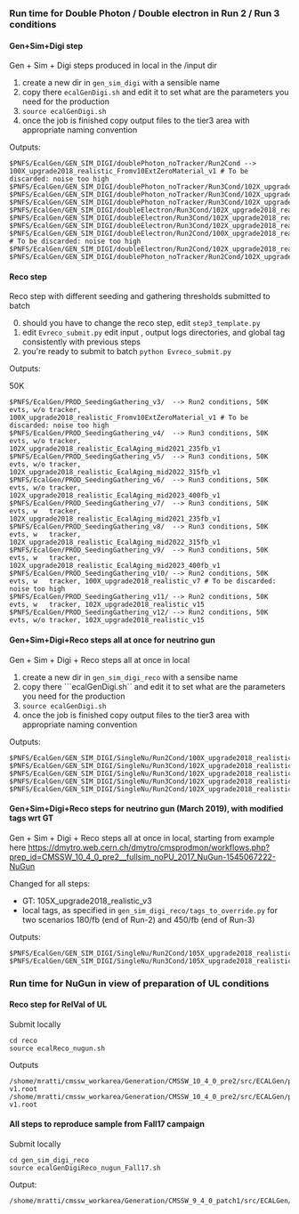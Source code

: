 ### Run time for Double Photon / Double electron in Run 2 / Run 3 conditions

#### Gen+Sim+Digi step
Gen + Sim + Digi steps produced in local in the /input dir

1) create a new dir in ```gen_sim_digi``` with a sensible name
2) copy there ```ecalGenDigi.sh``` and edit it to set what are the parameters you need for the production
3) ```source ecalGenDigi.sh```
4) once the job is finished copy output files to the tier3 area with appropriate naming convention

Outputs:
```
$PNFS/EcalGen/GEN_SIM_DIGI/doublePhoton_noTracker/Run2Cond --> 100X_upgrade2018_realistic_Fromv10ExtZeroMaterial_v1 # To be discarded: noise too high
$PNFS/EcalGen/GEN_SIM_DIGI/doublePhoton_noTracker/Run3Cond/102X_upgrade2018_realistic_EcalAging_mid2021_235fb_v1
$PNFS/EcalGen/GEN_SIM_DIGI/doublePhoton_noTracker/Run3Cond/102X_upgrade2018_realistic_EcalAging_mid2022_315fb_v1 
$PNFS/EcalGen/GEN_SIM_DIGI/doublePhoton_noTracker/Run3Cond/102X_upgrade2018_realistic_EcalAging_mid2023_400fb_v1
$PNFS/EcalGen/GEN_SIM_DIGI/doubleElectron/Run3Cond/102X_upgrade2018_realistic_EcalAging_mid2021_235fb_v1 
$PNFS/EcalGen/GEN_SIM_DIGI/doubleElectron/Run3Cond/102X_upgrade2018_realistic_EcalAging_mid2022_315fb_v1
$PNFS/EcalGen/GEN_SIM_DIGI/doubleElectron/Run3Cond/102X_upgrade2018_realistic_EcalAging_mid2023_400fb_v1
$PNFS/EcalGen/GEN_SIM_DIGI/doubleElectron/Run2Cond/100X_upgrade2018_realistic_v7 # To be discarded: noise too high
$PNFS/EcalGen/GEN_SIM_DIGI/doubleElectron/Run2Cond/102X_upgrade2018_realistic_v15
$PNFS/EcalGen/GEN_SIM_DIGI/doublePhoton_noTracker/Run2Cond/102X_upgrade2018_realistic_v15
```
#### Reco step
Reco step with different seeding and gathering thresholds submitted to batch

0) should you have to change the reco step, edit ```step3_template.py```
1) edit ```Evreco_submit.py``` edit input , output logs directories, and global tag consistently with previous steps
2) you're ready to submit to batch ```python Evreco_submit.py```

Outputs:

50K
```
$PNFS/EcalGen/PROD_SeedingGathering_v3/  --> Run2 conditions, 50K evts, w/o tracker, 100X_upgrade2018_realistic_Fromv10ExtZeroMaterial_v1 # To be discarded: noise too high
$PNFS/EcalGen/PROD_SeedingGathering_v4/  --> Run3 conditions, 50K evts, w/o tracker, 102X_upgrade2018_realistic_EcalAging_mid2021_235fb_v1
$PNFS/EcalGen/PROD_SeedingGathering_v5/  --> Run3 conditions, 50K evts, w/o tracker, 102X_upgrade2018_realistic_EcalAging_mid2022_315fb_v1
$PNFS/EcalGen/PROD_SeedingGathering_v6/  --> Run3 conditions, 50K evts, w/o tracker, 102X_upgrade2018_realistic_EcalAging_mid2023_400fb_v1
$PNFS/EcalGen/PROD_SeedingGathering_v7/  --> Run3 conditions, 50K evts, w   tracker, 102X_upgrade2018_realistic_EcalAging_mid2021_235fb_v1
$PNFS/EcalGen/PROD_SeedingGathering_v8/  --> Run3 conditions, 50K evts, w   tracker, 102X_upgrade2018_realistic_EcalAging_mid2022_315fb_v1
$PNFS/EcalGen/PROD_SeedingGathering_v9/  --> Run3 conditions, 50K evts, w   tracker, 102X_upgrade2018_realistic_EcalAging_mid2023_400fb_v1
$PNFS/EcalGen/PROD_SeedingGathering_v10/ --> Run2 conditions, 50K evts, w   tracker, 100X_upgrade2018_realistic_v7 # To be discarded: noise too high
$PNFS/EcalGen/PROD_SeedingGathering_v11/ --> Run2 conditions, 50K evts, w   tracker, 102X_upgrade2018_realistic_v15
$PNFS/EcalGen/PROD_SeedingGathering_v12/ --> Run2 conditions, 50K evts, w/o tracker, 102X_upgrade2018_realistic_v15
```

#### Gen+Sim+Digi+Reco steps all at once for neutrino gun
Gen + Sim + Digi + Reco steps all at once in local

1) create a new dir in ```gen_sim_digi_reco``` with a sensibe name
2) copy there ```ecalGenDigi.sh`` and edit it to set what are the parameters you need for the production
3) ```source ecalGenDigi.sh```
4) once the job is finished copy output files to the tier3 area with appropriate naming convention

Outputs:
```
$PNFS/EcalGen/GEN_SIM_DIGI/SingleNu/Run2Cond/100X_upgrade2018_realistic_v7/SingleNuE10_GEN_SIM_DIGI_RECO.root
$PNFS/EcalGen/GEN_SIM_DIGI/SingleNu/Run3Cond/102X_upgrade2018_realistic_EcalAging_mid2021_235fb_v1/SingleNuE10_GEN_SIM_DIGI_RECO.root
$PNFS/EcalGen/GEN_SIM_DIGI/SingleNu/Run3Cond/102X_upgrade2018_realistic_EcalAging_mid2022_315fb_v1/SingleNuE10_GEN_SIM_DIGI_RECO.root
$PNFS/EcalGen/GEN_SIM_DIGI/SingleNu/Run3Cond/102X_upgrade2018_realistic_EcalAging_mid2023_400fb_v1/SingleNuE10_GEN_SIM_DIGI_RECO.root
$PNFS/EcalGen/GEN_SIM_DIGI/SingleNu/Run2Cond/102X_upgrade2018_realistic_v15/SingleNuE10_GEN_SIM_DIGI_RECO.root
```

#### Gen+Sim+Digi+Reco steps for neutrino gun (March 2019), with modified tags wrt GT
Gen + Sim + Digi + Reco steps all at once in local, starting from example here https://dmytro.web.cern.ch/dmytro/cmsprodmon/workflows.php?prep_id=CMSSW_10_4_0_pre2__fullsim_noPU_2017_NuGun-1545067222-NuGun

Changed for all steps:
* GT: 105X_upgrade2018_realistic_v3
* local tags, as specified in ```gen_sim_digi_reco/tags_to_override.py``` for two scenarios 180/fb (end of Run-2) and 450/fb (end of Run-3)

Outputs:
```
$PNFS/EcalGen/GEN_SIM_DIGI/SingleNu/Run2Cond/105X_upgrade2018_realistic_v3/SingleNuE10_GEN_SIM_DIGI_RECO.root
$PNFS/EcalGen/GEN_SIM_DIGI/SingleNu/Run3Cond/105X_upgrade2018_realistic_v3/SingleNuE10_GEN_SIM_DIGI_RECO.root
```
### Run time for NuGun in view of preparation of UL conditions 

#### Reco step for RelVal of UL
Submit locally 
```
cd reco
source ecalReco_nugun.sh
```
Outputs
```
/shome/mratti/cmssw_workarea/Generation/CMSSW_10_4_0_pre2/src/ECALGen/private_production/reco/nugun_reco_103X_AB/RelValNuGun_103X_mc2017_realistic_v2_AB_v01_HS-v1.root
/shome/mratti/cmssw_workarea/Generation/CMSSW_10_4_0_pre2/src/ECALGen/private_production/reco/nugun_reco_103X_AC/RelValNuGun_103X_mc2017_realistic_v2_AC_v01_HS-v1.root
```

#### All steps to reproduce sample from Fall17 campaign
Submit locally
```
cd gen_sim_digi_reco
source ecalGenDigiReco_nugun_Fall17.sh
```
Output:
```
/shome/mratti/cmssw_workarea/Generation/CMSSW_9_4_0_patch1/src/ECALGen/private_production/gen_sim_digi_reco/SingleNuE10_GEN_SIM_DIGI_RECO.root
```

